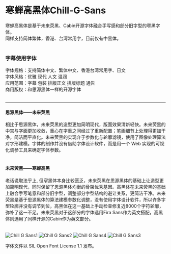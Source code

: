 # 寒蝉高黑体Chill-G-Sans
寒蝉高黑体是基于未来荧黑、Cabin开源字体融合手写感和部分旧字型的窄黑字体。<br />
同样支持简体繁体，香港、台湾常用字，目前仅有中黑体。<br />
<br />
### 字幕使用字体
字体规格：支持简体中文、繁体中文、香港台湾常用字、日文<br />
字体风格：优雅 现代 人文 温润<br />
应用范围：字幕 包装 排版正文 排版标题 通告<br />
商用版权：和思源黑体一样的开源字体<br />
<br>
****
#### 思源黑体——未来荧黑
相比于思源黑体，未来荧黑的造型更加简明现代，版面效果清新轻快。未来荧黑的中宫与字面更加收敛，重心在字重之间经过了重新配置；笔画细节上处理得更加干净，简洁而平直化。未来荧黑的实现介于参数化与轮廓滤镜，使用了图像处理算法对字形建模。字体的制作并没有借助字体设计软件，而是用一个 Web 实现的可视化调参工具来确定字体参数。<br />
<br>
#### 未来荧黑——寒蝉高黑
老话说取法乎上,  但窄黑体本身比较匮乏，未来荧黑在思源黑体的基础上让造型更加简明现代，同时保留了思源黑体均衡的骨架优秀基因。高黑体在未来荧黑的基础上融合手写笔意和部分旧字型，调整部分字型结构的避让关系，更简洁干净。未来荧黑是基于思源黑体的算法建模参数化调整，没有使用字体设计软件，所以许多字型轮廓并没有调节到位，高黑体在这一基础上手动检查修复近8000个字符轮廓，弥补了这一不足。未来荧黑对于这部分的字体选用Fira Sans作为英文搭配，高黑体则选用了同样开源的Cabin作为英文部分。<br />
<br>
<br>
![Chill G Sans1](https://user-images.githubusercontent.com/87366329/145032036-d552b395-bc42-4619-aa48-16a97092594c.png)
![Chill G Sans2](https://user-images.githubusercontent.com/87366329/145032053-2c3ce44f-970e-4deb-905a-e01bce049e53.png)
![Chill G Sans4](https://user-images.githubusercontent.com/87366329/145032087-34aaf42f-77d9-4fc0-9aad-1880c6c4baba.png)
![Chill G Sans3](https://user-images.githubusercontent.com/87366329/145032070-5955ee01-72a8-4231-bdd5-744d2c53d2d4.png)

字体文件以 SIL Open Font License 1.1 发布。
